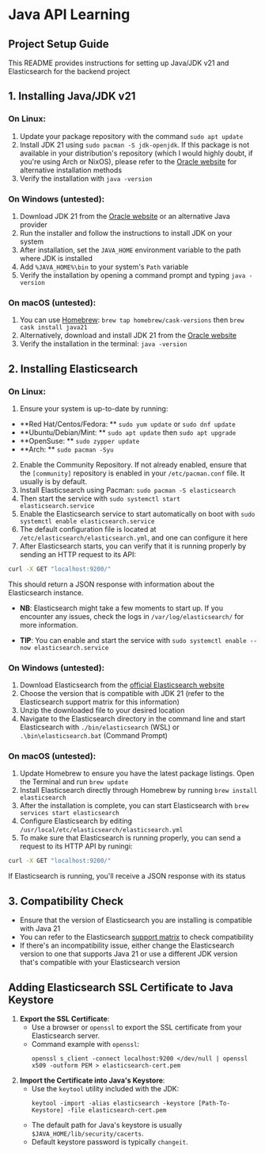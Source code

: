 # Java API Learning

## Project Setup Guide

This README provides instructions for setting up Java/JDK v21 and Elasticsearch for the backend project

## 1. Installing Java/JDK v21
### On Linux:

1. Update your package repository with the command `sudo apt update`
2. Install JDK 21 using `sudo pacman -S jdk-openjdk`. If this package is not available in your distribution's repository (which I would highly doubt, if you're using Arch or NixOS), please refer to the [Oracle website](https://www.oracle.com/java/technologies/javase-jdk21-downloads.html) for alternative installation methods
3. Verify the installation with `java -version`

### On Windows (untested):

1. Download JDK 21 from the [Oracle website](https://www.oracle.com/java/technologies/javase-jdk21-downloads.html) or an alternative Java provider
2. Run the installer and follow the instructions to install JDK on your system
3. After installation, set the `JAVA_HOME` environment variable to the path where JDK is installed
4. Add `%JAVA_HOME%\bin` to your system's `Path` variable
5. Verify the installation by opening a command prompt and typing `java -version`


### On macOS (untested):

1. You can use [Homebrew](https://brew.sh/): `brew tap homebrew/cask-versions` then `brew cask install java21`
2. Alternatively, download and install JDK 21 from the [Oracle website](https://www.oracle.com/java/technologies/javase-jdk21-downloads.html)
3. Verify the installation in the terminal: `java -version`

## 2. Installing Elasticsearch

### On Linux:

1. Ensure your system is up-to-date by running: 
 * **Red Hat/Centos/Fedora: ** `sudo yum update` or `sudo dnf update`
 * **Ubuntu/Debian/Mint: ** `sudo apt update` then `sudo apt upgrade`
 * **OpenSuse: ** `sudo zypper update`
 * **Arch: ** `sudo pacman -Syu`
2. Enable the Community Repository. If not already enabled, ensure that the `[community]` repository is enabled in your `/etc/pacman.conf` file. It usually is by default.
3. Install Elasticsearch using Pacman: `sudo pacman -S elasticsearch`
4. Then start the service with `sudo systemctl start elasticsearch.service`
5. Enable the Elasticsearch service to start automatically on boot with `sudo systemctl enable elasticsearch.service`
6. The default configuration file is located at `/etc/elasticsearch/elasticsearch.yml`, and one can configure it here
7. After Elasticsearch starts, you can verify that it is running properly by sending an HTTP request to its API:
```bash
curl -X GET "localhost:9200/"
```
This should return a JSON response with information about the Elasticsearch instance.

- **NB**: Elasticsearch might take a few moments to start up. If you encounter any issues, check the logs in `/var/log/elasticsearch/` for more information.

- **TIP**: You can enable and start the service with `sudo systemctl enable --now elasticsearch.service`

### On Windows (untested):
1. Download Elasticsearch from the [official Elasticsearch website](https://www.elastic.co/downloads/elasticsearch)
2. Choose the version that is compatible with JDK 21 (refer to the Elasticsearch support matrix for this information)
3. Unzip the downloaded file to your desired location
4. Navigate to the Elasticsearch directory in the command line and start Elasticsearch with `./bin/elasticsearch` (WSL) or `.\bin\elasticsearch.bat` (Command Prompt)

### On macOS (untested):

1. Update Homebrew to ensure you have the latest package listings. Open the Terminal and run `brew update`
2. Install Elasticsearch directly through Homebrew by running `brew install elasticsearch`
3. After the installation is complete, you can start Elasticsearch with `brew services start elasticsearch`
4. Configure Elasticsearch by editing `/usr/local/etc/elasticsearch/elasticsearch.yml`
5. To make sure that Elasticsearch is running properly, you can send a request to its HTTP API by runingi:
```bash
curl -X GET "localhost:9200/"
```
If Elasticsearch is running, you'll receive a JSON response with its status


## 3. Compatibility Check

- Ensure that the version of Elasticsearch you are installing is compatible with Java 21
- You can refer to the Elasticsearch [support matrix](https://www.elastic.co/support/matrix#matrix_jvm) to check compatibility
- If there's an incompatibility issue, either change the Elasticsearch version to one that supports Java 21 or use a different JDK version that's compatible with your Elasticsearch version

## Adding Elasticsearch SSL Certificate to Java Keystore

1. **Export the SSL Certificate**:
   - Use a browser or `openssl` to export the SSL certificate from your Elasticsearch server.
   - Command example with `openssl`:
     ```
     openssl s_client -connect localhost:9200 </dev/null | openssl x509 -outform PEM > elasticsearch-cert.pem
     ```
2. **Import the Certificate into Java's Keystore**:
   - Use the `keytool` utility included with the JDK:
     ```
     keytool -import -alias elasticsearch -keystore [Path-To-Keystore] -file elasticsearch-cert.pem
     ```
   - The default path for Java's keystore is usually `$JAVA_HOME/lib/security/cacerts`.
   - Default keystore password is typically `changeit`.

